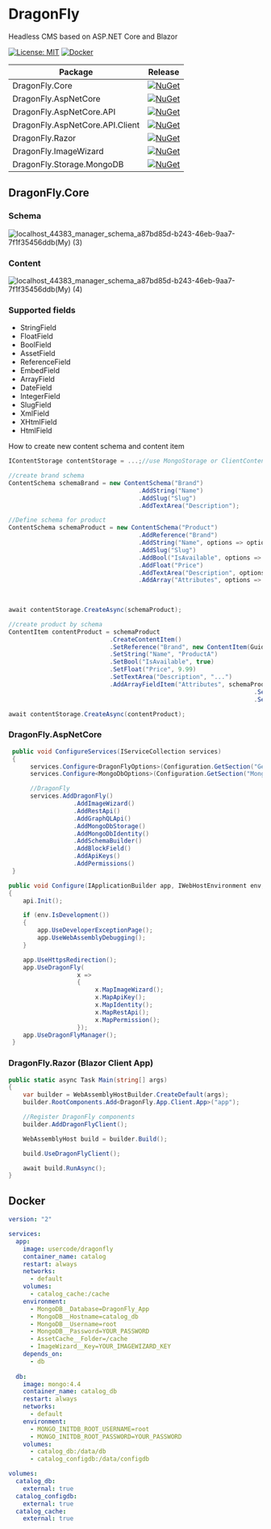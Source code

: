 # DragonFly
Headless CMS based on ASP.NET Core and Blazor

[![License: MIT](https://img.shields.io/badge/License-MIT-yellow.svg)](https://opensource.org/licenses/MIT)
[![Docker](https://img.shields.io/docker/pulls/usercode/dragonfly)](https://hub.docker.com/r/usercode/dragonfly)

| Package                       | Release | 
|-------------------------------|-----------------|
| DragonFly.Core                   | [![NuGet](https://img.shields.io/nuget/v/DragonFly.Core.svg)](https://www.nuget.org/packages/DragonFly.Core/) |
| DragonFly.AspNetCore             | [![NuGet](https://img.shields.io/nuget/v/DragonFly.AspNetCore.svg)](https://www.nuget.org/packages/DragonFly.AspNetCore/) |
| DragonFly.AspNetCore.API         | [![NuGet](https://img.shields.io/nuget/v/DragonFly.AspNetCore.API.svg)](https://www.nuget.org/packages/DragonFly.AspNetCore.API/) |
| DragonFly.AspNetCore.API.Client  | [![NuGet](https://img.shields.io/nuget/v/DragonFly.AspNetCore.API.Client.svg)](https://www.nuget.org/packages/DragonFly.AspNetCore.API.Client/) |
| DragonFly.Razor                  | [![NuGet](https://img.shields.io/nuget/v/DragonFly.Razor.svg)](https://www.nuget.org/packages/DragonFly.Razor/) |
| DragonFly.ImageWizard            | [![NuGet](https://img.shields.io/nuget/v/DragonFly.ImageWizard.svg)](https://www.nuget.org/packages/DragonFly.ImageWizard/) |
| DragonFly.Storage.MongoDB        | [![NuGet](https://img.shields.io/nuget/v/DragonFly.Storage.MongoDB.svg)](https://www.nuget.org/packages/DragonFly.Storage.MongoDB/) |


## DragonFly.Core

### Schema

![localhost_44383_manager_schema_a87bd85d-b243-46eb-9aa7-7f1f35456ddb(My) (3)](https://user-images.githubusercontent.com/2958488/135279414-34be752d-9443-46c7-9a05-f0383ce73783.png)

### Content

![localhost_44383_manager_schema_a87bd85d-b243-46eb-9aa7-7f1f35456ddb(My) (4)](https://user-images.githubusercontent.com/2958488/135279635-68e3234f-ede7-4611-a71e-4d145b6a8080.png)

### Supported fields
- StringField
- FloatField
- BoolField
- AssetField
- ReferenceField
- EmbedField
- ArrayField
- DateField
- IntegerField
- SlugField
- XmlField
- XHtmlField
- HtmlField

How to create new content schema and content item
```csharp
IContentStorage contentStorage = ...;//use MongoStorage or ClientContentService (http client)

//create brand schema
ContentSchema schemaBrand = new ContentSchema("Brand")
                                    .AddString("Name")
                                    .AddSlug("Slug")
                                    .AddTextArea("Description");

//Define schema for product
ContentSchema schemaProduct = new ContentSchema("Product")
                                    .AddReference("Brand")
                                    .AddString("Name", options => options.IsRequired = true)
                                    .AddSlug("Slug")
                                    .AddBool("IsAvailable", options => options.DefaultValue = true)
                                    .AddFloat("Price")
                                    .AddTextArea("Description", options => options.MaxLength = 255)
                                    .AddArray("Attributes", options => options
                                                                        .AddString("Name")
                                                                        .AddString("Value"));

await contentStorage.CreateAsync(schemaProduct);

//create product by schema
ContentItem contentProduct = schemaProduct
                            .CreateContentItem()
                            .SetReference("Brand", new ContentItem(Guid.Parse(""), schemaBrand))
                            .SetString("Name", "ProductA")
                            .SetBool("IsAvailable", true)
                            .SetFloat("Price", 9.99)
                            .SetTextArea("Description", "...")
                            .AddArrayFieldItem("Attributes", schemaProduct, item => item
                                                                    .SetString("Name", "Size")
                                                                    .SetString("Value", "M"));

await contentStorage.CreateAsync(contentProduct);

```

### DragonFly.AspNetCore	

```csharp
 public void ConfigureServices(IServiceCollection services)
 {
      services.Configure<DragonFlyOptions>(Configuration.GetSection("General"));
      services.Configure<MongoDbOptions>(Configuration.GetSection("MongoDB"));

      //DragonFly
      services.AddDragonFly()
                  .AddImageWizard()
                  .AddRestApi()
                  .AddGraphQLApi()
                  .AddMongoDbStorage()
                  .AddMongoDbIdentity()
                  .AddSchemaBuilder()
                  .AddBlockField()
                  .AddApiKeys()
                  .AddPermissions()
 }
```

```csharp
public void Configure(IApplicationBuilder app, IWebHostEnvironment env, IDragonFlyApi api)
{
    api.Init();

    if (env.IsDevelopment())
    {
        app.UseDeveloperExceptionPage();
        app.UseWebAssemblyDebugging();
    }

    app.UseHttpsRedirection();
    app.UseDragonFly(
                   x =>
                   {
                        x.MapImageWizard();
                        x.MapApiKey();
                        x.MapIdentity();
                        x.MapRestApi();
                        x.MapPermission();
                   });
    app.UseDragonFlyManager();
 }
```

### DragonFly.Razor (Blazor Client App)

```csharp
public static async Task Main(string[] args)
{
    var builder = WebAssemblyHostBuilder.CreateDefault(args);
    builder.RootComponents.Add<DragonFly.App.Client.App>("app");

    //Register DragonFly components
    builder.AddDragonFlyClient();

    WebAssemblyHost build = builder.Build();

    build.UseDragonFlyClient();

    await build.RunAsync();
}
```
## Docker
```yaml
version: "2"

services:
  app:
    image: usercode/dragonfly
    container_name: catalog
    restart: always
    networks:
      - default
    volumes:
      - catalog_cache:/cache
    environment: 
      - MongoDB__Database=DragonFly_App
      - MongoDB__Hostname=catalog_db      
      - MongoDB__Username=root
      - MongoDB__Password=YOUR_PASSWORD
      - AssetCache__Folder=/cache
      - ImageWizard__Key=YOUR_IMAGEWIZARD_KEY
    depends_on:
      - db
  
  db:
    image: mongo:4.4
    container_name: catalog_db
    restart: always
    networks:
      - default
    environment:
      - MONGO_INITDB_ROOT_USERNAME=root
      - MONGO_INITDB_ROOT_PASSWORD=YOUR_PASSWORD      
    volumes:
      - catalog_db:/data/db
      - catalog_configdb:/data/configdb

volumes:
  catalog_db:
    external: true
  catalog_configdb:
    external: true
  catalog_cache:
    external: true
```
